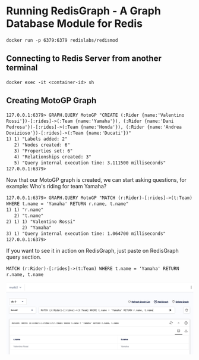 
# Running RedisGraph - A Graph Database Module for Redis

```
docker run -p 6379:6379 redislabs/redismod
```

## Connecting to Redis Server from another terminal

```
docker exec -it <container-id> sh
```

## Creating MotoGP Graph

```
127.0.0.1:6379> GRAPH.QUERY MotoGP "CREATE (:Rider {name:'Valentino Rossi'})-[:rides]->(:Team {name:'Yamaha'}), (:Rider {name:'Dani Pedrosa'})-[:rides]->(:Team {name:'Honda'}), (:Rider {name:'Andrea Dovizioso'})-[:rides]->(:Team {name:'Ducati'})"
1) 1) "Labels added: 2"
   2) "Nodes created: 6"
   3) "Properties set: 6"
   4) "Relationships created: 3"
   5) "Query internal execution time: 3.111500 milliseconds"
127.0.0.1:6379>
```

Now that our MotoGP graph is created, we can start asking questions, for example: Who's riding for team Yamaha?


```
127.0.0.1:6379> GRAPH.QUERY MotoGP "MATCH (r:Rider)-[:rides]->(t:Team) WHERE t.name = 'Yamaha' RETURN r.name, t.name"
1) 1) "r.name"
   2) "t.name"
2) 1) 1) "Valentino Rossi"
      2) "Yamaha"
3) 1) "Query internal execution time: 1.064700 milliseconds"
127.0.0.1:6379>
```

If you want to see it in action on RedisGraph, just paste on RedisGraph query section.

```
MATCH (r:Rider)-[:rides]->(t:Team) WHERE t.name = 'Yamaha' RETURN r.name, t.name
```

![My Image](https://github.com/ajeetraina/redis/blob/master/modules/docker/redisgraph/Screen%20Shot%202020-04-06%20at%2011.43.44%20PM.png)
